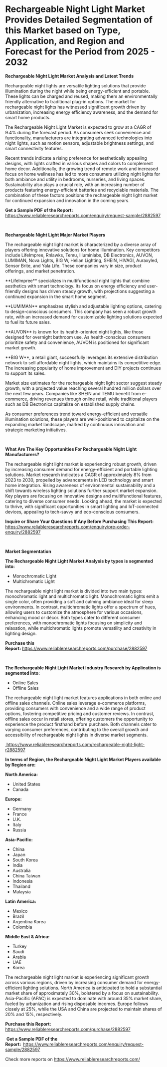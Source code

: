 <p><h1>Rechargeable Night Light Market Provides Detailed Segmentation of this Market based on Type, Application, and Region and Forecast for the Period from 2025 - 2032</h1></p><p><strong>Rechargeable Night Light Market Analysis and Latest Trends</strong></p>
<p><p>Rechargeable night lights are versatile lighting solutions that provide illumination during the night while being energy-efficient and portable. These lights can be charged and reused, making them an environmentally friendly alternative to traditional plug-in options. The market for rechargeable night lights has witnessed significant growth driven by urbanization, increasing energy efficiency awareness, and the demand for smart home products.</p><p>The Rechargeable Night Light Market is expected to grow at a CAGR of 9.4% during the forecast period. As consumers seek convenience and functionality, manufacturers are integrating advanced technologies into night lights, such as motion sensors, adjustable brightness settings, and smart connectivity features. </p><p>Recent trends indicate a rising preference for aesthetically appealing designs, with lights crafted in various shapes and colors to complement home decor. Additionally, the growing trend of remote work and increased focus on home wellness has led to more consumers utilizing night lights for both ambiance and utility in bedrooms, nurseries, and living spaces. Sustainability also plays a crucial role, with an increasing number of products featuring energy-efficient batteries and recyclable materials. The combination of these factors positions the rechargeable night light market for continued expansion and innovation in the coming years.</p></p>
<p><strong>Get a Sample PDF of the Report:&nbsp;</strong> <a href="https://www.reliableresearchreports.com/enquiry/request-sample/2882597?utm_campaign=3315&utm_medium=2&utm_source=Github&utm_content=ia&utm_term=13032025&utm_id=rechargeable-night-light">https://www.reliableresearchreports.com/enquiry/request-sample/2882597</a></p>
<p>&nbsp;</p>
<p><strong>Rechargeable Night Light Major Market Players</strong></p>
<p><p>The rechargeable night light market is characterized by a diverse array of players offering innovative solutions for home illumination. Key competitors include LifeImpree, Rnlawks, Temu, Illuminlabs, DB Electronics, AUVON, LUMIMAN, Nova Lights, BIG W, Helian Lighting, SHEIN, HIVAGI, Auraxyled, Sensor Brite, and Yala Life. These companies vary in size, product offerings, and market penetration.</p><p>**LifeImpree** specializes in multifunctional night lights that combine aesthetics with smart technology. Its focus on energy efficiency and user-friendly designs has driven steady growth, with projections suggesting a continued expansion in the smart home segment.</p><p>**LUMIMAN** emphasizes stylish and adjustable lighting options, catering to design-conscious consumers. This company has seen a robust growth rate, with an increased demand for customizable lighting solutions expected to fuel its future sales.</p><p>**AUVON** is known for its health-oriented night lights, like those designed for overnight bathroom use. As health-conscious consumers prioritize safety and convenience, AUVON is positioned for significant market growth.</p><p>**BIG W**, a retail giant, successfully leverages its extensive distribution network to sell affordable night lights, which maintains its competitive edge. The increasing popularity of home improvement and DIY projects continues to support its sales.</p><p>Market size estimates for the rechargeable night light sector suggest steady growth, with a projected value reaching several hundred million dollars over the next few years. Companies like SHEIN and TEMU benefit from e-commerce, driving revenues through online retail, while traditional players such as DB Electronics capitalize on established supply chains.</p><p>As consumer preferences trend toward energy-efficient and versatile illumination solutions, these players are well-positioned to capitalize on the expanding market landscape, marked by continuous innovation and strategic marketing initiatives.</p></p>
<p>&nbsp;</p>
<p><strong>What Are The Key Opportunities For Rechargeable Night Light Manufacturers?</strong></p>
<p><p>The rechargeable night light market is experiencing robust growth, driven by increasing consumer demand for energy-efficient and portable lighting solutions. Market research indicates a CAGR of approximately 8% from 2023 to 2030, propelled by advancements in LED technology and smart home integration. Rising awareness of environmental sustainability and a shift towards wireless lighting solutions further support market expansion. Key players are focusing on innovative designs and multifunctional features, catering to diverse consumer needs. Looking ahead, the market is expected to thrive, with significant opportunities in smart lighting and IoT-connected devices, appealing to tech-savvy and eco-conscious consumers.</p></p>
<p><strong>Inquire or Share Your Questions If Any Before Purchasing This Report:</strong> <a href="https://www.reliableresearchreports.com/enquiry/pre-order-enquiry/2882597?utm_campaign=3315&utm_medium=2&utm_source=Github&utm_content=ia&utm_term=13032025&utm_id=rechargeable-night-light">https://www.reliableresearchreports.com/enquiry/pre-order-enquiry/2882597</a></p>
<p>&nbsp;</p>
<p><strong>Market Segmentation</strong></p>
<p><strong>The Rechargeable Night Light Market Analysis by types is segmented into:</strong></p>
<p><ul><li>Monochromatic Light</li><li>Multichromatic Light</li></ul></p>
<p><p>The rechargeable night light market is divided into two main types: monochromatic light and multichromatic light. Monochromatic lights emit a single color, often providing a soft and calming ambiance ideal for sleep environments. In contrast, multichromatic lights offer a spectrum of hues, allowing users to customize the atmosphere for various occasions, enhancing mood or décor. Both types cater to different consumer preferences, with monochromatic lights focusing on simplicity and relaxation, while multichromatic lights promote versatility and creativity in lighting design.</p></p>
<p><strong>Purchase this Report:&nbsp;</strong><a href="https://www.reliableresearchreports.com/purchase/2882597?utm_campaign=3315&utm_medium=2&utm_source=Github&utm_content=ia&utm_term=13032025&utm_id=rechargeable-night-light">https://www.reliableresearchreports.com/purchase/2882597</a></p>
<p>&nbsp;</p>
<p><strong>The Rechargeable Night Light Market Industry Research by Application is segmented into:</strong></p>
<p><ul><li>Online Sales</li><li>Offline Sales</li></ul></p>
<p><p>The rechargeable night light market features applications in both online and offline sales channels. Online sales leverage e-commerce platforms, providing consumers with convenience and a wide range of product options, fostering competitive pricing and customer reviews. In contrast, offline sales occur in retail stores, offering customers the opportunity to experience the product firsthand before purchase. Both channels cater to varying consumer preferences, contributing to the overall growth and accessibility of rechargeable night lights in diverse market segments.</p></p>
<p><a href="https://www.reliableresearchreports.com/rechargeable-night-light-r2882597?utm_campaign=3315&utm_medium=2&utm_source=Github&utm_content=ia&utm_term=13032025&utm_id=rechargeable-night-light">&nbsp;https://www.reliableresearchreports.com/rechargeable-night-light-r2882597</a></p>
<p><strong>In terms of Region, the Rechargeable Night Light Market Players available by Region are:</strong></p>
<p>
    <p> <strong> North America: </strong>
        <ul>
            <li>United States</li>
            <li>Canada</li>
        </ul>
        </p> 
    <p> <strong> Europe: </strong>
        <ul>
            <li>Germany</li>
            <li>France</li>
            <li>U.K.</li>
            <li>Italy</li>
            <li>Russia</li>
        </ul>
        </p> 
    <p> <strong> Asia-Pacific: </strong>
        <ul>
            <li>China</li>
            <li>Japan</li>
            <li>South Korea</li>
            <li>India</li>
            <li>Australia</li>
            <li>China Taiwan</li>
            <li>Indonesia</li>
            <li>Thailand</li>
            <li>Malaysia</li>
        </ul>
        </p> 
    <p> <strong> Latin America: </strong>
        <ul>
            <li>Mexico</li>
            <li>Brazil</li>
            <li>Argentina Korea</li>
            <li>Colombia</li>
        </ul>
        </p> 
    <p> <strong> Middle East & Africa: </strong>
        <ul>
            <li>Turkey</li>
            <li>Saudi</li>
            <li>Arabia</li>
            <li>UAE</li>
            <li>Korea</li>
        </ul>
    </p>
    </p>
<p><p>The rechargeable night light market is experiencing significant growth across various regions, driven by increasing consumer demand for energy-efficient lighting solutions. North America is anticipated to hold a substantial market share of approximately 30%, bolstered by a focus on sustainability. Asia-Pacific (APAC) is expected to dominate with around 35% market share, fueled by urbanization and rising disposable incomes. Europe follows closely at 25%, while the USA and China are projected to maintain shares of 20% and 15%, respectively.</p></p>
<p><strong>Purchase this Report: </strong><a href="https://www.reliableresearchreports.com/purchase/2882597?utm_campaign=3315&utm_medium=2&utm_source=Github&utm_content=ia&utm_term=13032025&utm_id=rechargeable-night-light">https://www.reliableresearchreports.com/purchase/2882597</a></p>
<p>&nbsp;<strong>Get a Sample PDF of the Report:&nbsp;&nbsp;</strong><a href="https://www.reliableresearchreports.com/enquiry/request-sample/2882597?utm_campaign=3315&utm_medium=2&utm_source=Github&utm_content=ia&utm_term=13032025&utm_id=rechargeable-night-light">https://www.reliableresearchreports.com/enquiry/request-sample/2882597</a></p>
<p><strong></strong></p>
<p>Check more reports on <a href="https://www.reliableresearchreports.com/?utm_campaign=3315&utm_medium=2&utm_source=Github&utm_content=ia&utm_term=13032025&utm_id=rechargeable-night-light">https://www.reliableresearchreports.com/</a></p>